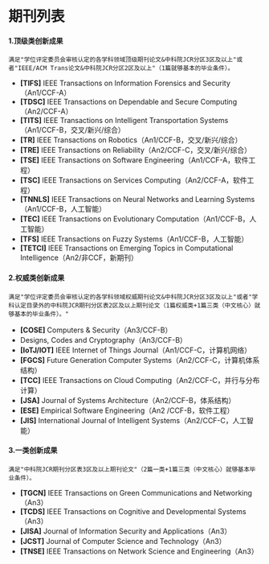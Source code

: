 # 期刊列表

#### 1.顶级类创新成果

`满足"学位评定委员会审核认定的各学科领域顶级期刊论文&中科院JCR分区3区及以上"或者"IEEE/ACM Trans论文&中科院JCR分区2区及以上"（1篇就够基本的毕业条件）。`

- **[TIFS]** IEEE Transactions on Information Forensics and Security（An1/CCF-A）
- **[TDSC]** IEEE Transactions on Dependable and Secure Computing（An2/CCF-A）
- **[TITS]** IEEE Transactions on Intelligent Transportation Systems（An1/CCF-B，交叉/新兴/综合）
- **[TR]** IEEE Transactions on Robotics（An1/CCF-B，交叉/新兴/综合）
- **[TRE]** IEEE Transactions on Reliability（An2/CCF-C，交叉/新兴/综合）
- **[TSE]** IEEE Transactions on Software Engineering（An1/CCF-A，软件工程）
- **[TSC]** IEEE Transactions on Services Computing（An2/CCF-A，软件工程）
- **[TNNLS]** IEEE Transactions on Neural Networks and Learning Systems（An1/CCF-B，人工智能）
- **[TEC]** IEEE Transactions on Evolutionary Computation（An1/CCF-B，人工智能）
- **[TFS]** IEEE Transactions on Fuzzy Systems（An1/CCF-B，人工智能）
- **[TETCI]** IEEE Transactions on Emerging Topics in Computational Intelligence（An2/非CCF，新期刊）



#### 2.权威类创新成果

`满足"学位评定委员会审核认定的各学科领域权威期刊论文&中科院JCR分区3区及以上"或者"学科认定目录外的中科院JCR期刊分区表2区及以上期刊论文（1篇权威类+1篇三类（中文核心）就够基本的毕业条件）。"`

- **[COSE]** Computers & Security（An3/CCF-B）
- Designs, Codes and Cryptography（An3/CCF-B）
- **[IoTJ/IOT]** IEEE Internet of Things Journal（An1/CCF-C，计算机网络）
- **[FGCS]** Future Generation Computer Systems（An2/CCF-C，计算机体系结构）
- **[TCC]** IEEE Transactions on Cloud Computing（An2/CCF-C，并行与分布计算）
- **[JSA]** Journal of Systems Architecture（An2/CCF-B，体系结构）
- **[ESE]** Empirical Software Engineering（An2 /CCF-B，软件工程）
- **[JIS]** International Journal of Intelligent Systems（An2/CCF-C，人工智能）



#### 3.一类创新成果

`满足"中科院JCR期刊分区表3区及以上期刊论文"（2篇一类+1篇三类（中文核心）就够基本毕业条件）。`

- **[TGCN]** IEEE Transactions on Green Communications and Networking（An3）
- **[TCDS]** IEEE Transactions on Cognitive and Developmental Systems（An3）
- **[JISA]** Journal of Information Security and Applications（An3）
- **[JCST]** Journal of Computer Science and Technology（An3）
- **[TNSE]** IEEE Transactions on Network Science and Engineering（An3）

